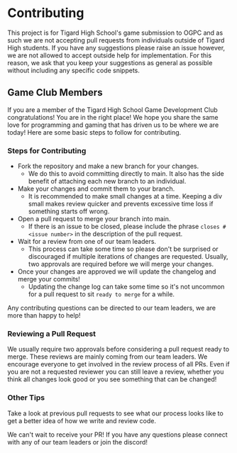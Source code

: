 # Contributing

This project is for Tigard High School's game submission to OGPC and as such we are not accepting pull
requests from individuals outside of Tigard High students. If you have any suggestions please raise an issue however, we are not allowed to accept outside
help for implementation. For this reason, we ask that you keep your suggestions as general as possible without including any specific code snippets.

## Game Club Members

If you are a member of the Tigard High School Game Development Club congratulations! You are in the right place! We hope you share the same love for
programming and gaming that has driven us to be where we are today! Here are some basic steps to follow for contributing.

### Steps for Contributing

- Fork the repository and make a new branch for your changes.
  - We do this to avoid committing directly to main. It also has the side benefit of attaching each new branch to an individual.
- Make your changes and commit them to your branch.
  - It is recommended to make small changes at a time. Keeping a div small makes review quicker and prevents excessive time loss if something starts off wrong.
- Open a pull request to merge your branch into main.
  - If there is an issue to be closed, please include the phrase `closes #<issue number>` in the description of the pull request.
- Wait for a review from one of our team leaders.
  - This process can take some time so please don't be surprised or discouraged if multiple iterations of changes are requested. Usually, two approvals are required before we will merge your changes.
- Once your changes are approved we will update the changelog and merge your commits!
  - Updating the change log can take some time so it's not uncommon for a pull request to sit `ready to merge` for a while.

Any contributing questions can be directed to our team leaders, we are more than happy to help!

### Reviewing a Pull Request

We usually require two approvals before considering a pull request ready to merge. These reviews are mainly coming from our team leaders.
We encourage everyone to get involved in the review process of all PRs. Even if you are not a requested reviewer you can still leave a review, whether you think all changes look good or you see something that can be changed!

### Other Tips

Take a look at previous pull requests to see what our process looks like to get a better idea of how we write and review code.

We can't wait to receive your PR! If you have any questions please connect with any of our team leaders or join the discord!
